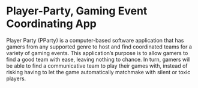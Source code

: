 # Player-Party, Gaming Event Coordinating App
Player Party (PParty) is a computer-based software application that has gamers from any supported genre to host and find coordinated teams for a variety of gaming events. This application’s purpose is to allow gamers to find a good team with ease, leaving nothing to chance.  In turn, gamers will be able to find a communicative team to play their games with, instead of risking having to let the game automatically matchmake with silent or toxic players.
